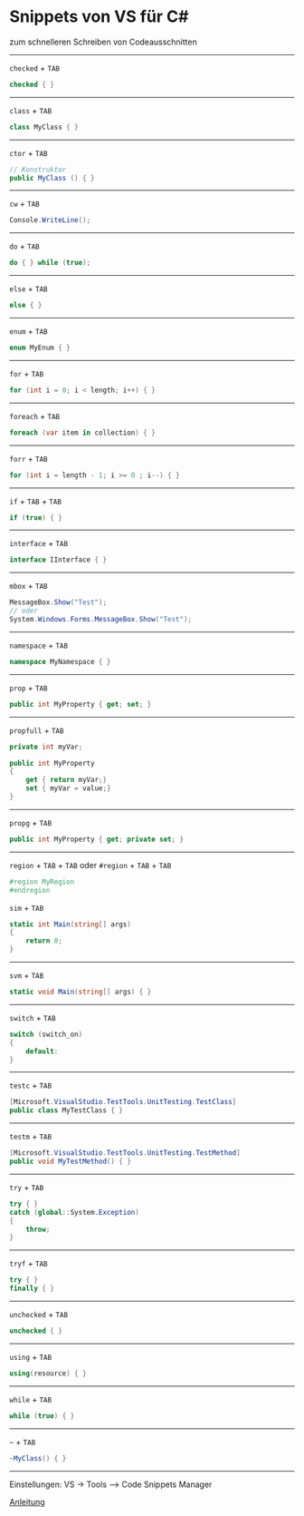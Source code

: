 # Snippets von VS für C#

zum schnelleren Schreiben von Codeausschnitten

---

<!-- auskommentiert, weil eher für 'C# Fortgeschritten'-Kurs relevant -->
<!-- `Attribute` + `TAB`

```csharp
[AttributeUsage(global::System.AttributeTargets.All, Inherited = false, AllowMultiple = true)]
sealed class MyAttribute : Attribute
{
    // See the attribute guidelines at
    //  http://go.microsoft.com/fwlink/?LinkId=85236
    readonly string positionalString;

   // This is a positional argument
   public MyAttribute (string positionalString)
   {
        this.positionalString = positionalString;

       // TODO: Implement code here
       throw new NotImplementedException();
   }

    public string PositionalString
    {
        get { return positionalString; }
    }

   // This is a named argument
   public int NamedInt { get; set; }
}
```

--- -->

`checked` + `TAB`

```csharp
checked { }
```

---

`class` + `TAB`

```csharp
class MyClass { }
```

---

`ctor` + `TAB`

```csharp
// Konstruktor
public MyClass () { }
```

---

`cw` + `TAB`

```csharp
Console.WriteLine();
```

---

`do` + `TAB`

```csharp
do { } while (true);
```

---

`else` + `TAB`

```csharp
else { }
```

---

`enum` + `TAB`

```csharp
enum MyEnum { }
```

---

<!-- auskommentiert, weil eher für 'C# Fortgeschritten'-Kurs relevant -->
<!-- `equals` + `TAB`

```csharp
// override object.Equals
public override bool Equals (object obj)
{
    //
    // See the full list of guidelines at
    //   http://go.microsoft.com/fwlink/?LinkID=85237  
    // and also the guidance for operator== at
    //   http://go.microsoft.com/fwlink/?LinkId=85238
    //

    if (obj == null || GetType() != obj.GetType())
    {
        return false;
    }

    // TODO: write your implementation of Equals() here
    throw new NotImplementedException();
    return base.Equals (obj);
}

// override object.GetHashCode
public override int GetHashCode()
{
    // TODO: write your implementation of GetHashCode() here
    throw new NotImplementedException();
    return base.GetHashCode();
}
```

--- -->

<!-- auskommentiert, weil eher für 'C# Fortgeschritten'-Kurs relevant -->
<!-- `Exception` + `TAB`

```csharp
[Serializable]
public class MyException : Exception
{
  public MyException() { }
  public MyException( string message ) : base( message ) { }
  public MyException( string message, Exception inner ) : base( message, inner ) { }
  protected MyException(
    System.Runtime.Serialization.SerializationInfo info,
    System.Runtime.Serialization.StreamingContext context ) : base( info, context ) { }
}
```

--- -->

`for` + `TAB`

```csharp
for (int i = 0; i < length; i++) { }
```

---

`foreach` + `TAB`

```csharp
foreach (var item in collection) { }
```

---

`forr` + `TAB`

```csharp
for (int i = length - 1; i >= 0 ; i--) { }
```

---

`if` + `TAB` + `TAB`

```csharp
if (true) { }
```

---

<!-- auskommentiert, weil eher für 'C# Fortgeschritten'-Kurs relevant -->
<!-- `#if` + `TAB` + `TAB`

```csharp
#if true
#endif
```

--- -->

<!-- auskommentiert, weil eher für 'C# Fortgeschritten'-Kurs relevant -->
<!-- `indexer` + `TAB`

```csharp
public object this[int index]
{
    get { /* return the specified index here */ }
    set { /* set the specified index to value here */ }
}
```

--- -->

`interface` + `TAB`

```csharp
interface IInterface { }
```

---
<!-- auskommentiert, weil eher für 'C# Fortgeschritten'-Kurs relevant -->
<!-- `invoke` + `TAB`

```csharp
EventHandler temp = MyEvent;
if (temp != null)
{
    temp();
}
```

--- -->
<!-- auskommentiert, weil eher für 'C# Fortgeschritten'-Kurs relevant -->
<!-- `iterator` + `TAB`

```csharp
public System.Collections.Generic.IEnumerator<ElementType> GetEnumerator()
{
    throw new NotImplementedException();
    yield return default(ElementType);
}
```

--- -->
<!-- auskommentiert, weil eher für 'C# Fortgeschritten'-Kurs relevant -->
<!-- `iterindex` + `TAB`

```csharp
public MyViewIterator MyView
{
    get
    {
        return new MyViewIterator(this);
    }
}

public class MyViewIterator
{
    readonly MyViewIterator outer;

    internal MyViewIterator(MyViewIterator outer)
    {
        this.outer = outer;
    }

    // TODO: provide an appropriate implementation here
    public int Length { get { return 1; } }

    public ElementType this[int index]
    {
        get
        {
            //
            // TODO: implement indexer here
            //
            // you have full access to MyViewIterator privates
            //
            throw new NotImplementedException();
            return default(ElementType);
        }
    }

    public System.Collections.Generic.IEnumerator<ElementType> GetEnumerator()
    {
        for (int i = 0; i < this.Length; i++)
        {
            yield return this[i];
        }
    }
}
```

--- -->
<!-- auskommentiert, weil eher für 'C# Fortgeschritten'-Kurs relevant. Thema: Threads -->
<!-- `lock` + `TAB`

```csharp
lock (this) { }
```

--- -->

`mbox` + `TAB`

```csharp
MessageBox.Show("Test");
// oder
System.Windows.Forms.MessageBox.Show("Test");
```

---

`namespace` + `TAB`

```csharp
namespace MyNamespace { }
```

---

`prop` + `TAB`

```csharp
public int MyProperty { get; set; }
```

---
<!-- auskommentiert, weil eher für 'C# Fortgeschritten'-Kurs relevant -->
<!-- `propa` + `TAB`

```csharp
public static int GetMyProperty(DependencyObject obj)
{
    return (int)obj.GetValue(MyPropertyProperty);
}

public static void SetMyProperty(DependencyObject obj, int value)
{
    obj.SetValue(MyPropertyProperty, value);
}

// Using a DependencyProperty as the backing store for MyProperty.  This enables animation, styling, binding, etc...
public static readonly DependencyProperty MyPropertyProperty =
    DependencyProperty.RegisterAttached("MyProperty", typeof(int), typeof(ownerclass), new PropertyMetadata(0));
```

--- -->
<!-- auskommentiert, weil eher für 'C# Fortgeschritten'-Kurs relevant -->
<!-- `propdb` + `TAB`

```csharp
public int MyProperty
{
    get { return (int)GetValue(MyPropertyProperty); }
    set { SetValue(MyPropertyProperty, value); }
}

// Using a DependencyProperty as the backing store for MyProperty.  This enables animation, styling, binding, etc...
public static readonly DependencyProperty MyPropertyProperty =
    DependencyProperty.Register("MyProperty", typeof(int), typeof(ownerclass), new PropertyMetadata(0));
```

--- -->

`propfull` + `TAB`

```csharp
private int myVar;

public int MyProperty
{
    get { return myVar;}
    set { myVar = value;}
}
```

---

`propg` + `TAB`

```csharp
public int MyProperty { get; private set; }
```

---

`region` + `TAB` + `TAB`
oder
`#region` + `TAB` + `TAB`

```csharp
#region MyRegion
#endregion
```

`sim` + `TAB`

```csharp
static int Main(string[] args)
{
    return 0;
}
```

---
<!-- auskommentiert, weil eher für 'C# Fortgeschritten'-Kurs relevant -->
<!-- `struct` + `TAB`

```csharp
struct MyStruct { }
```

--- -->

`svm` + `TAB`

```csharp
static void Main(string[] args) { }
```

---

`switch` + `TAB`

```csharp
switch (switch_on)
{
    default:
}
```

---

`testc` + `TAB`

```csharp
[Microsoft.VisualStudio.TestTools.UnitTesting.TestClass]
public class MyTestClass { }
```

---

`testm` + `TAB`

```csharp
[Microsoft.VisualStudio.TestTools.UnitTesting.TestMethod]
public void MyTestMethod() { }
```

---

`try` + `TAB`

```csharp
try { }
catch (global::System.Exception)
{
    throw;
}
```

---

`tryf` + `TAB`

```csharp
try { }
finally { }
```

---

`unchecked` + `TAB`

```csharp
unchecked { }
```

---
<!-- auskommentiert, weil eher für 'C# Fortgeschritten'-Kurs relevant -->
<!-- `unsafe` + `TAB`

```csharp
unsafe { }
```

--- -->

`using` + `TAB`

```csharp
using(resource) { }
```

---

`while` + `TAB`

```csharp
while (true) { }
```

---

`~` + `TAB`

```csharp
~MyClass() { }
```

---

Einstellungen: VS -> Tools –> Code Snippets Manager

[Anleitung](https://docs.microsoft.com/de-de/visualstudio/ide/visual-csharp-code-snippets?view=vs-2019&redirectedfrom=MSDN)
